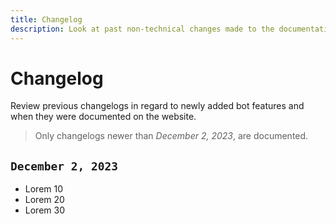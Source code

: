 ```yaml
---
title: Changelog
description: Look at past non-technical changes made to the documentation.
---
```


# Changelog
Review previous changelogs in regard to newly added bot features and when they were documented on the website.

> Only changelogs newer than _December 2, 2023_, are documented.

## `December 2, 2023`
- Lorem 10
- Lorem 20
- Lorem 30